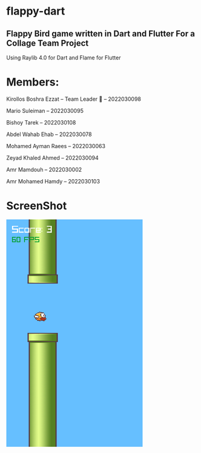 # flappy-dart
## Flappy Bird game written in Dart and Flutter For a Collage Team Project
Using Raylib 4.0 for Dart and Flame for Flutter
# Members:
Kirollos Boshra Ezzat – Team Leader 👑 – 2022030098

Mario Suleiman – 2022030095

Bishoy Tarek – 2022030108

Abdel Wahab Ehab – 2022030078

Mohamed Ayman Raees – 2022030063

Zeyad Khaled Ahmed – 2022030094

Amr Mamdouh – 2022030002

Amr Mohamed Hamdy – 2022030103
# ScreenShot
![screenshot](./images/img.png)
